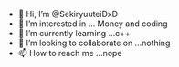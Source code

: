 - 👋 Hi, I’m @SekiryuuteiDxD
- 👀 I’m interested in ... Money and coding
- 🌱 I’m currently learning ...c++
- 💞️ I’m looking to collaborate on ...nothing
- 📫 How to reach me ...nope 

<!---
SekiryuuteiDxD/SekiryuuteiDxD is a ✨ special ✨ repository because its `README.md` (this file) appears on your GitHub profile.
You can click the Preview link to take a look at your changes.
--->
